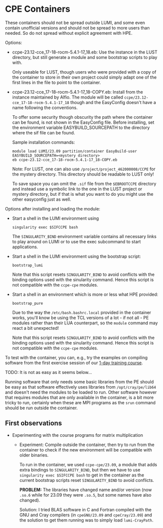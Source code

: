 # CPE Containers

These containers should not be spread outside LUMI, and some even contain unofficial
versions and should not be spread to more users than needed. So do not spread without
explicit agreement with HPE.

Options: 

-   ccpe-23.12-cce_17-18-rocm-5.4.1-17_18.eb: Use the instance in the LUST directory, but
    still generate a module and some bootstrap scripts to play with.
    
    Only useable for LUST, though users who were provided with a copy of the container to store
    in their own project could simply adapt one of the first lines in the file to point 
    to the container.

-   ccpe-23.12-cce_17-18-rocm-5.4.1-17_18-COPY.eb: Install from the instance maintained by Alfio.
    The module will be called `ccpe/23.12-cce_17-18-rocm-5.4.1-17_18` though and the EasyConfig
    doesn't have a name following the conventions.
  
    To offer some security though obscurity the path where the container can be found,
    is not shown in the EasyConfig file. Before installing, set the environment
    variable EASYBUILD_SOURCEPATH to the directory where the sif file can be found.
    
    Sample installation commands:
    
    ```
    module load LUMI/23.09 partition/container EasyBuild-user
    EASYBUILD_SOURCEPATH=<mystery directory>
    eb ccpe-23.12-cce_17-18-rocm-5.4.1-17_18-COPY.eb
    ```
    
    Note: For LUST, one can also use `/project/project_462000008/CCPE` for the mystery 
    directory. This directory should be readable to LUST only!
    
    To save space you can omit the `.sif` file from the `$EBROOTCCPE` directory and instead 
    use a symbolic link to the one in the LUST project or mystery directory, but if 
    that is what you want to do you might use the other easyconfig just as well.


Options after installing and loading the module:

-   Start a shell in the LUMI environment using

    ```
    singularity exec $SIFCCPE bash
    ```
    
    The `SINGULARITY_BIND` environment variable contains all necessary links to play
    around on LUMI or to use the exec subcommand to start applications.
    
-   Start a shell in the LUMI environment using the bootstrap script:

    ```
    bootstrap_lumi
    ```
    
    Note that this script resets `SINGULARITY_BIND` to avoid conflicts with
    the binding options used with the sinularity command. Hence this script is
    not compatible with the `ccpe-cpe` modules.
    
-   Start a shell in an environment which is more or less what HPE provided:

    ```
    bootstrap_pure
    ```
    
    Due to the way the `/etc/bash.bashrc.local` provided in the container works,
    you'll know be using the TCL versions of a lot - if not all - PE modules 
    rather than their LUA counterpart, so the `module` command may react a bit
    unexpected!
    
    Note that this script resets `SINGULARITY_BIND` to avoid conflicts with
    the binding options used with the sinularity command. Hence this script is
    not compatible with the `ccpe-cpe` modules.

To test with the container, you can, e.g., try the examples on compiling software 
from the first exercise session of our 
[1-day training course](https://lumi-supercomputer.github.io/intro-latest).

TODO: It is not as easy as it seems below...

Running software that only needs some basic libraries from the PE should be easy as
that software effectively uses libraries from `/opt/cray/pe/lib64` and doesn't need
the modules to be loaded to run. Other software however that requires modules that are
only available in the container, is a bit more tricky to run, certainly when these
are MPI programs as the `srun` command should be run outside the container.


## First observations

-   Experimenting with the course programs for matrix multiplication

    -   Experiment: Compile outside the container, then try to run from the container
        to check if the new environment will be compatible with older binaries.
        
        To run in the container, we used `ccpe-cpe/23.09`, a module that adds extra
        bindings to `SINGULARITY_BIND`, but then we have to use `singularity exec $SIFCCPE bash`
        to get in the container as the current bootstrap scripts reset `SINGULARITY_BIND`
        to avoid conflicts.
        
        **PROBLEM:** The libraries have changed name and/or version (now `.so.6`
        while for 23.09 they were `.so.5`, but some names have also changed).
        
        Solution: I tried BLAS software in C and Fortran compiled with the GNU and
        Cray compilers (in `cpeGNU/23.09` and `cpeCray/23.09`) and the solution to
        get them running was to simply load `lumi-CrayPath`.

